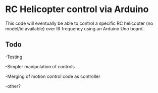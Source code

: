 RC Helicopter control via Arduino
=================================

This code will eventually be able to control a specific RC helicopter (no model/id available) over IR frequency using an Arduino Uno board.

Todo
----

-Testing

-Simpler manipulation of controls

-Merging of motion control code as controller

-other?
